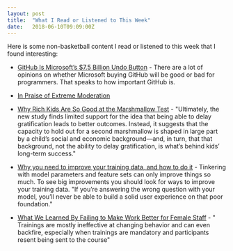 ```yaml
---
layout: post
title:  "What I Read or Listened to This Week"
date:   2018-06-10T09:09:00Z
---
```

Here is some non-basketball content I read or listened to this week that I found interesting:


* [GitHub Is Microsoft’s $7.5 Billion Undo Button](https://www.bloomberg.com/news/articles/2018-06-06/github-is-microsoft-s-7-5-billion-undo-button) - There are a lot of opinions on whether Microsoft buying GitHub will be good or bad for programmers. That speaks to how important GitHub is.

* [In Praise of Extreme Moderation](https://hbr.org/2018/06/in-praise-of-extreme-moderation)

* [Why Rich Kids Are So Good at the Marshmallow Test](https://www.theatlantic.com/family/archive/2018/06/marshmallow-test/561779/) - "Ultimately, the new study finds limited support for the idea that being able to delay gratification leads to better outcomes. Instead, it suggests that the capacity to hold out for a second marshmallow is shaped in large part by a child’s social and economic background—and, in turn, that that background, not the ability to delay gratification, is what’s behind kids’ long-term success."

* [Why you need to improve your training data, and how to do it](https://petewarden.com/2018/05/28/why-you-need-to-improve-your-training-data-and-how-to-do-it/) - Tinkering with model parameters and feature sets can only improve things so much. To see big improvements you should look for ways to improve your training data. "If you’re answering the wrong question with your model, you’ll never be able to build a solid user experience on that poor foundation."

* [What We Learned By Failing to Make Work Better for Female Staff](http://behavioralscientist.org/what-we-learned-by-failing-to-make-work-better-for-female-staff/) - " Trainings are mostly ineffective at changing behavior and can even backfire, especially when trainings are mandatory and participants resent being sent to the course"
